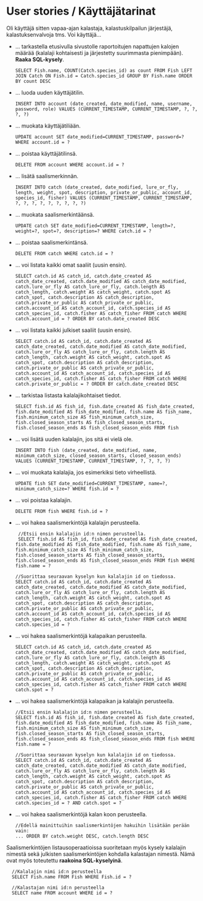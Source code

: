 # User stories / Käyttäjätarinat

Oli käyttäjä sitten vapaa-ajan kalastaja, kalastuskilpailun järjestäjä, kalastuksenvalvoja tms. Voi käyttäjä...

- ... tarkastella etusivulla sivustolle raportoitujen napattujen kalojen määrää (kalalaji kohtaisesti ja järjestetty suurimmasta pienimpään). __Raaka SQL-kysely__.

      SELECT Fish.name, COUNT(Catch.species_id) as count FROM Fish LEFT JOIN Catch ON Fish.id = Catch.species_id GROUP BY Fish.name ORDER BY count DESC

- ... luoda uuden käyttäjätilin.

      INSERT INTO account (date_created, date_modified, name, username, password, role) VALUES (CURRENT_TIMESTAMP, CURRENT_TIMESTAMP, ?, ?, ?, ?)

- ... muokata käyttäjätiliään.

      UPDATE account SET date_modified=CURRENT_TIMESTAMP, password=? WHERE account.id = ?

- ... poistaa käyttäjätilinsä.

      DELETE FROM account WHERE account.id = ?

- ... lisätä saalismerkinnän.

      INSERT INTO catch (date_created, date_modified, lure_or_fly, length, weight, spot, description, private_or_public, account_id, species_id, fisher) VALUES (CURRENT_TIMESTAMP, CURRENT_TIMESTAMP, ?, ?, ?, ?, ?, ?, ?, ?, ?)

- ... muokata saalismerkintäänsä.

      UPDATE catch SET date_modified=CURRENT_TIMESTAMP, length=?, weight=?, spot=?, description=? WHERE catch.id = ?

- ... poistaa saalismerkintänsä.

      DELETE FROM catch WHERE catch.id = ?

- ... voi listata kaikki omat saaliit (uusin ensin).

      SELECT catch.id AS catch_id, catch.date_created AS catch_date_created, catch.date_modified AS catch_date_modified, catch.lure_or_fly AS catch_lure_or_fly, catch.length AS catch_length, catch.weight AS catch_weight, catch.spot AS catch_spot, catch.description AS catch_description, catch.private_or_public AS catch_private_or_public, catch.account_id AS catch_account_id, catch.species_id AS catch_species_id, catch.fisher AS catch_fisher FROM catch WHERE catch.account_id = ? ORDER BY catch.date_created DESC

- ... voi listata kaikki julkiset saaliit (uusin ensin).

      SELECT catch.id AS catch_id, catch.date_created AS catch_date_created, catch.date_modified AS catch_date_modified, catch.lure_or_fly AS catch_lure_or_fly, catch.length AS catch_length, catch.weight AS catch_weight, catch.spot AS catch_spot, catch.description AS catch_description, catch.private_or_public AS catch_private_or_public, catch.account_id AS catch_account_id, catch.species_id AS catch_species_id, catch.fisher AS catch_fisher FROM catch WHERE catch.private_or_public = ? ORDER BY catch.date_created DESC

- ... tarkistaa listasta kalalajikohtaiset tiedot.

      SELECT fish.id AS fish_id, fish.date_created AS fish_date_created, fish.date_modified AS fish_date_modified, fish.name AS fish_name, fish.minimum_catch_size AS fish_minimum_catch_size, fish.closed_season_starts AS fish_closed_season_starts, fish.closed_season_ends AS fish_closed_season_ends FROM fish

- ... voi lisätä uuden kalalajin, jos sitä ei vielä ole.

      INSERT INTO fish (date_created, date_modified, name, minimum_catch_size, closed_season_starts, closed_season_ends) VALUES (CURRENT_TIMESTAMP, CURRENT_TIMESTAMP, ?, ?, ?, ?)

- ... voi muokata kalalajia, jos esimerkiksi tieto virheellistä.

      UPDATE fish SET date_modified=CURRENT_TIMESTAMP, name=?, minimum_catch_size=? WHERE fish.id = ?

- ... voi poistaa kalalajin.

      DELETE FROM fish WHERE fish.id = ?

- ... voi hakea saalismerkintöjä kalalajin perusteella.

       //Etsii ensin kalalajin id:n nimen perusteella. 
       SELECT fish.id AS fish_id, fish.date_created AS fish_date_created, fish.date_modified AS fish_date_modified, fish.name AS fish_name, fish.minimum_catch_size AS fish_minimum_catch_size, fish.closed_season_starts AS fish_closed_season_starts, fish.closed_season_ends AS fish_closed_season_ends FROM fish WHERE fish.name = ?

      //Suorittaa seuraavan kyselyn kun kalalajin id on tiedossa.
      SELECT catch.id AS catch_id, catch.date_created AS catch_date_created, catch.date_modified AS catch_date_modified, catch.lure_or_fly AS catch_lure_or_fly, catch.length AS catch_length, catch.weight AS catch_weight, catch.spot AS catch_spot, catch.description AS catch_description, catch.private_or_public AS catch_private_or_public, catch.account_id AS catch_account_id, catch.species_id AS catch_species_id, catch.fisher AS catch_fisher FROM catch WHERE catch.species_id = ?
      
- ... voi hakea saalismerkintöjä kalapaikan perusteella.

      SELECT catch.id AS catch_id, catch.date_created AS catch_date_created, catch.date_modified AS catch_date_modified, catch.lure_or_fly AS catch_lure_or_fly, catch.length AS catch_length, catch.weight AS catch_weight, catch.spot AS catch_spot, catch.description AS catch_description, catch.private_or_public AS catch_private_or_public, catch.account_id AS catch_account_id, catch.species_id AS catch_species_id, catch.fisher AS catch_fisher FROM catch WHERE catch.spot = ?
      
- ... voi hakea saalismerkintöjä kalapaikan ja kalalajin perusteella.

      //Etsii ensin kalalajin id:n nimen perusteella.
      SELECT fish.id AS fish_id, fish.date_created AS fish_date_created, fish.date_modified AS fish_date_modified, fish.name AS fish_name, fish.minimum_catch_size AS fish_minimum_catch_size, fish.closed_season_starts AS fish_closed_season_starts, fish.closed_season_ends AS fish_closed_season_ends FROM fish WHERE fish.name = ?

      //Suorittaa seuraavan kyselyn kun kalalajin id on tiedossa.
      SELECT catch.id AS catch_id, catch.date_created AS catch_date_created, catch.date_modified AS catch_date_modified, catch.lure_or_fly AS catch_lure_or_fly, catch.length AS catch_length, catch.weight AS catch_weight, catch.spot AS catch_spot, catch.description AS catch_description, catch.private_or_public AS catch_private_or_public, catch.account_id AS catch_account_id, catch.species_id AS catch_species_id, catch.fisher AS catch_fisher FROM catch WHERE catch.species_id = ? AND catch.spot = ?

- ... voi hakea saalismerkintöjä kalan koon perusteella. 

      //Edellä mainittuihin saalismerkintöjen hakuihin lisätään perään vain:
      ... ORDER BY catch.weight DESC, catch.length DESC

Saalismerkintöjen listausoperaatioissa suoritetaan myös kysely kalalajin nimestä sekä julkisten saalismerkintöjen kohdalla kalastajan nimestä. Nämä ovat myös toteutettu __raakoina SQL-kyselyinä__.

      //Kalalajin nimi id:n perusteella
      SELECT Fish.name FROM Fish WHERE Fish.id = ?

      //Kalastajan nimi id:n perusteella
      SELECT name FROM account WHERE id = ?
